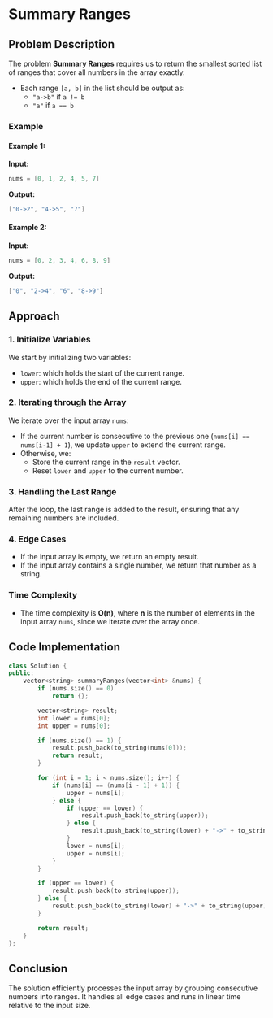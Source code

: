 
# Summary Ranges

## Problem Description

The problem **Summary Ranges** requires us to return the smallest sorted list of ranges that cover all numbers in the array exactly.

- Each range `[a, b]` in the list should be output as:
  - `"a->b"` if `a != b`
  - `"a"` if `a == b`
  
### Example

#### Example 1:
**Input:** 
```cpp
nums = [0, 1, 2, 4, 5, 7]
```
**Output:** 
```cpp
["0->2", "4->5", "7"]
```
#### Example 2:
**Input:** 
```cpp
nums = [0, 2, 3, 4, 6, 8, 9]
```
**Output:** 
```cpp
["0", "2->4", "6", "8->9"]
```

## Approach

### 1. Initialize Variables
We start by initializing two variables:
- `lower`: which holds the start of the current range.
- `upper`: which holds the end of the current range.

### 2. Iterating through the Array
We iterate over the input array `nums`:
- If the current number is consecutive to the previous one (`nums[i] == nums[i-1] + 1`), we update `upper` to extend the current range.
- Otherwise, we:
  - Store the current range in the `result` vector.
  - Reset `lower` and `upper` to the current number.

### 3. Handling the Last Range
After the loop, the last range is added to the result, ensuring that any remaining numbers are included.

### 4. Edge Cases
- If the input array is empty, we return an empty result.
- If the input array contains a single number, we return that number as a string.

### Time Complexity
- The time complexity is **O(n)**, where **n** is the number of elements in the input array `nums`, since we iterate over the array once.

## Code Implementation

```cpp
class Solution {
public:
    vector<string> summaryRanges(vector<int> &nums) {
        if (nums.size() == 0)
            return {};

        vector<string> result;
        int lower = nums[0];
        int upper = nums[0];

        if (nums.size() == 1) {
            result.push_back(to_string(nums[0]));
            return result;
        }

        for (int i = 1; i < nums.size(); i++) {
            if (nums[i] == (nums[i - 1] + 1)) {
                upper = nums[i];
            } else {
                if (upper == lower) {
                    result.push_back(to_string(upper));
                } else {
                    result.push_back(to_string(lower) + "->" + to_string(upper));
                }
                lower = nums[i];
                upper = nums[i];
            }
        }

        if (upper == lower) {
            result.push_back(to_string(upper));
        } else {
            result.push_back(to_string(lower) + "->" + to_string(upper));
        }

        return result;
    }
};
```

## Conclusion

The solution efficiently processes the input array by grouping consecutive numbers into ranges. It handles all edge cases and runs in linear time relative to the input size.
